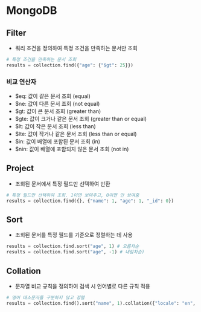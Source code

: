 # MongoDB

## Filter
- 쿼리 조건을 정의하여 특정 조건을 만족하는 문서만 조회
```python
# 특정 조건을 만족하는 문서 조회
results = collection.find({"age": {"$gt": 25}})
```

### 비교 연산자
- $eq: 값이 같은 문서 조회 (equal)
- $ne: 값이 다른 문서 조회 (not equal)
- $gt: 값이 큰 문서 조회 (greater than)
- $gte: 값이 크거나 같은 문서 조회 (greater than or equal)
- $lt: 값이 작은 문서 조회 (less than)
- $lte: 값이 작거나 같은 문서 조회 (less than or equal)
- $in: 값이 배열에 포함된 문서 조회 (in)
- $nin: 값이 배열에 포함되지 않은 문서 조회 (not in)

## Project
- 조회된 문서에서 특정 필드만 선택하여 반환
```python
# 특정 필드만 선택하여 조회. 1이면 보여주고, 0이면 안 보여줌
results = collection.find({}, {"name": 1, "age": 1, "_id": 0})
```

## Sort
- 조회된 문서를 특정 필드를 기준으로 정렬하는 데 사용

``` python
results = collection.find.sort("age", 1) # 오름차순
results = collection.find.sort("age", -1) # 내림차순)
```

## Collation
- 문자열 비교 규칙을 정의하여 검색 시 언어별로 다른 규칙 적용
```python
# 영어 대소문자를 구분하지 않고 정렬
results = collection.find().sort("name", 1).collation({"locale": "en", "strength": 2})
```
